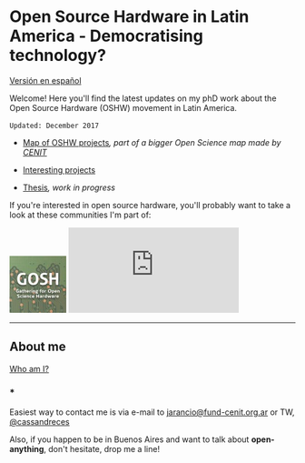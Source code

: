 # Open Source Hardware in Latin America - Democratising technology?


[Versión en español](/phD_ES/README_ES.md)


Welcome! Here you'll find the latest updates on my phD work about the Open Source Hardware (OSHW) movement in Latin America. 

```
Updated: December 2017
```

- [Map of OSHW projects](http://u.osmfr.org/m/187670/)_, part of a bigger Open Science map made by [CENIT](https://fund-cenit.org.ar)_

- [Interesting projects](/phD_EN/interesting.md)

- [Thesis](/phD_EN/thesis.md)_, work in progress_


If you're interested in open source hardware, you'll probably want to take a look at these communities I'm part of:

![GOSH Community](https://github.com/jarancio/phd/blob/master/gosh(1).jpg)               ![R'lyeh HackLab](https://wiki.rlab.be/lib/exe/fetch.php?media=logo.png)


* * *

## About me


[Who am I?](/phD_EN/about.md)

### *

Easiest way to contact me is via e-mail to [jarancio@fund-cenit.org.ar](mailto:jarancio@fund-cenit.org.ar) or TW, [@cassandreces](www.twitter.com/cassandreces)

Also, if you happen to be in Buenos Aires and want to talk about **open-anything**, don't hesitate, drop me a line!

